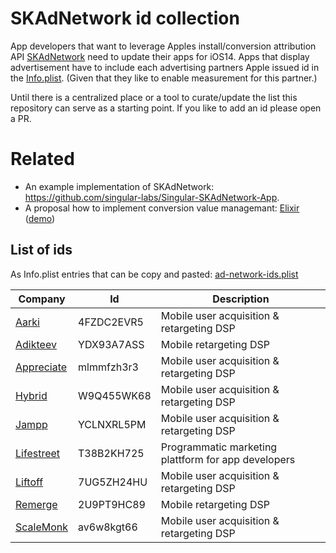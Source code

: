 # SKAdNetwork id collection

App developers that want to leverage Apples install/conversion attribution API [SKAdNetwork](https://developer.apple.com/documentation/storekit/skadnetwork) need to update their apps for iOS14. Apps that display advertisement have to include each advertising partners Apple issued id in the [Info.plist](https://developer.apple.com/library/archive/documentation/General/Reference/InfoPlistKeyReference/Articles/AboutInformationPropertyListFiles.html). (Given that they like to enable measurement for this partner.)

Until there is a centralized place or a tool to curate/update the list this repository can serve as a starting point. If you like to add an id please open a PR.

# Related

* An example implementation of SKAdNetwork: https://github.com/singular-labs/Singular-SKAdNetwork-App.
* A proposal how to implement conversion value managemant: [Elixir](https://github.com/2ndpotion/ElixiriOS) ([demo](https://www.youtube.com/watch?v=cY0jnPw6TOI))  


## List of ids

As Info.plist entries that can be copy and pasted: [ad-network-ids.plist](ad-network-ids.plist)

|Company|Id|Description|
|-------|--|-----------|
|[Aarki](https://www.aarki.com)|4FZDC2EVR5|Mobile user acquisition & retargeting DSP|
|[Adikteev](https://www.adikteev.com)|YDX93A7ASS|Mobile retargeting DSP|
|[Appreciate](https://appreciate.mobi)|mlmmfzh3r3|Mobile user acquisition & retargeting DSP|
|[Hybrid](https://hybrid.ai)|W9Q455WK68| Mobile user acquisition & retargeting DSP|
|[Jampp](https://jampp.com)|YCLNXRL5PM|Mobile user acquisition & retargeting DSP|
|[Lifestreet](https://lifestreet.com)|T38B2KH725|Programmatic marketing plattform for app developers|
|[Liftoff](https://liftoff.io)|7UG5ZH24HU|Mobile user acquisition & retargeting DSP|
|[Remerge](https://www.remerge.io)|2U9PT9HC89|Mobile retargeting DSP|
|[ScaleMonk](https://www.scalemonk.com)|av6w8kgt66|Mobile user acquisition & retargeting DSP|
